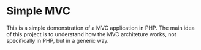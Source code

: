 # Simple MVC
This is a simple demonstration of a MVC application in PHP. The main idea of this project is to understand how the MVC architeture works, not specifically in PHP, but in a generic way.
